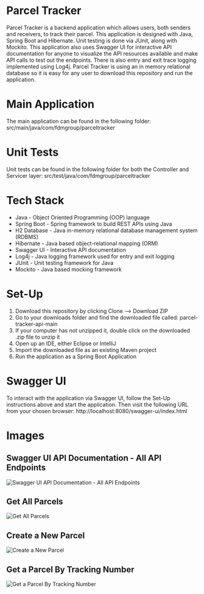 # Parcel Tracker

Parcel Tracker is a backend application which allows users, both senders and receivers, to track their parcel. This application is designed with Java, Spring Boot and Hibernate. Unit testing is done via JUnit, along with Mockito. This application also uses Swagger UI for interactive API documentation for anyone to visualize the API resources available and make API calls to test out the endpoints. There is also entry and exit trace logging implemented using Log4j. Parcel Tracker is using an in memory relational database so it is easy for any user to download this repository and run the application.

# Main Application
The main application can be found in the following folder: src/main/java/com/fdmgroup/parceltracker

# Unit Tests
Unit tests can be found in the following folder for both the Controller and Servicer layer: src/test/java/com/fdmgroup/parceltracker

# Tech Stack
- Java - Object Oriented Programming (OOP) language
- Spring Boot - Spring framework to build REST APIs using Java
- H2 Database - Java in-memory relational database management system (RDBMS)
- Hibernate - Java based object-relational mapping (ORM)
- Swagger UI - Interactive API documentation
- Log4j - Java logging framework used for entry and exit logging
- JUnit - Unit testing framework for Java
- Mockito - Java based mocking framework

# Set-Up
1. Download this repository by clicking Clone --> Download ZIP
2. Go to your downloads folder and find the downloaded file called: parcel-tracker-api-main
3. If your computer has not unzipped it, double click on the downloaded .zip file to unzip it
4. Open up an IDE, either Eclipse or IntelliJ
5. Import the downloaded file as an existing Maven project
6. Run the application as a Spring Boot Application

# Swagger UI
To interact with the application via Swagger UI, follow the Set-Up instructions above and start the application. Then visit the following URL from your chosen browser: http://localhost:8080/swagger-ui/index.html

# Images
## Swagger UI API Documentation - All API Endpoints
![Swagger UI API Documentation - All API Endpoints](https://github.com/TandeepGill/parcel-tracker-api/assets/77635364/db500b64-2f77-4b66-a9cd-6f8aabfb0b51)

## Get All Parcels
![Get All Parcels](https://github.com/TandeepGill/parcel-tracker-api/assets/77635364/8a8b1a9c-8a2b-4c2e-96c7-3953f82b4230)

## Create a New Parcel
![Create a New Parcel](https://github.com/TandeepGill/parcel-tracker-api/assets/77635364/2a50318d-0abd-49a2-abdf-459e8a67ad28)

## Get a Parcel By Tracking Number
![Get a Parcel By Tracking Number](https://github.com/TandeepGill/parcel-tracker-api/assets/77635364/24a9954d-a474-4c32-a947-9b66e9fe0d5c)
